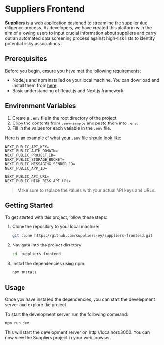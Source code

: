 # Suppliers Frontend

**Suppliers** is a web application designed to streamline the supplier due diligence process. As developers, we have created this platform with the aim of allowing users to input crucial information about suppliers and carry out an automated data screening process against high-risk lists to identify potential risky associations.

## Prerequisites

Before you begin, ensure you have met the following requirements:

- Node.js and npm installed on your local machine. You can download and install them from [here](https://nodejs.org/).
- Basic understanding of React.js and Next.js framework.

## Environment Variables

1. Create a `.env` file in the root directory of the project.
2. Copy the contents from `.env-sample` and paste them into `.env`.
3. Fill in the values for each variable in the `.env` file.

Here is an example of what your `.env` file should look like:

```plaintext
NEXT_PUBLIC_API_KEY=
NEXT_PUBLIC_AUTH_DOMAIN=
NEXT_PUBLIC_PROJECT_ID=
NEXT_PUBLIC_STORAGE_BUCKET=
NEXT_PUBLIC_MESSAGING_SENDER_ID=
NEXT_PUBLIC_APP_ID=

NEXT_PUBLIC_API_URL=
NEXT_PUBLIC_HIGH_RISK_API_URL=
```
> Make sure to replace the values with your actual API keys and URLs.

## Getting Started

To get started with this project, follow these steps:

1. Clone the repository to your local machine:

   ```bash
   git clone https://github.com/suppliers-ey/suppliers-frontend.git
   ```

2. Navigate into the project directory:
    ```bash
    cd  suppliers-frontend
    ```

3. Install the dependencies using npm:
    ```bash
    npm install
    ```
## Usage
Once you have installed the dependencies, you can start the development server and explore the project.

To start the development server, run the following command:

```
npm run dev
```

This will start the development server on http://localhost:3000. You can now view the Suppliers project in your web browser.

